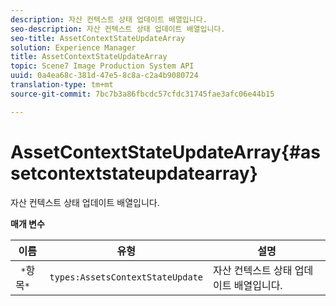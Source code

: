 ```yaml
---
description: 자산 컨텍스트 상태 업데이트 배열입니다.
seo-description: 자산 컨텍스트 상태 업데이트 배열입니다.
seo-title: AssetContextStateUpdateArray
solution: Experience Manager
title: AssetContextStateUpdateArray
topic: Scene7 Image Production System API
uuid: 0a4ea68c-381d-47e5-8c8a-c2a4b9080724
translation-type: tm+mt
source-git-commit: 7bc7b3a86fbcdc57cfdc31745fae3afc06e44b15

---
```



# AssetContextStateUpdateArray{#assetcontextstateupdatearray}

자산 컨텍스트 상태 업데이트 배열입니다.

**매개 변수**

| 이름 | 유형 | 설명 |
|---|---|---|
| ` *`항목`*` | `types:AssetsContextStateUpdate` | 자산 컨텍스트 상태 업데이트 배열입니다. |

